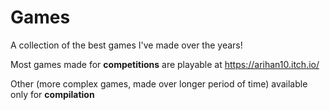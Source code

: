 # Games
A collection of the best games I've made over the years!

Most games made for **competitions** are playable at https://arihan10.itch.io/

Other (more complex games, made over longer period of time) available only for **compilation**
